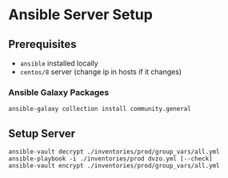 # Ansible Server Setup

## Prerequisites

- `ansible` installed locally
- `centos/8` server (change ip in hosts if it changes)

### Ansible Galaxy Packages

```
ansible-galaxy collection install community.general
```

## Setup Server

```
ansible-vault decrypt ./inventories/prod/group_vars/all.yml
ansible-playbook -i ./inventories/prod dvzo.yml [--check]
ansible-vault encrypt ./inventories/prod/group_vars/all.yml
```
